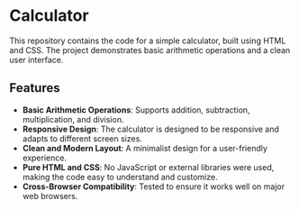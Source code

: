 # Calculator

This repository contains the code for a simple calculator, built using HTML and CSS. The project demonstrates basic arithmetic operations and a clean user interface.

## Features

- **Basic Arithmetic Operations**: Supports addition, subtraction, multiplication, and division.
- **Responsive Design**: The calculator is designed to be responsive and adapts to different screen sizes.
- **Clean and Modern Layout**: A minimalist design for a user-friendly experience.
- **Pure HTML and CSS**: No JavaScript or external libraries were used, making the code easy to understand and customize.
- **Cross-Browser Compatibility**: Tested to ensure it works well on major web browsers.

